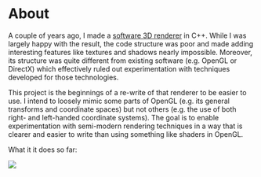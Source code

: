 # About

A couple of years ago, I made a [software 3D renderer](https://github.com/mdepp/software-renderer) in C++.
While I was largely happy with the result, the code structure was poor and made adding interesting features like textures and shadows nearly impossible.
Moreover, its structure was quite different from existing software (e.g. OpenGL or DirectX) which effectively ruled out experimentation with techniques developed for those technologies.

This project is the beginnings of a re-write of that renderer to be easier to use.
I intend to loosely mimic some parts of OpenGL (e.g. its general transforms and coordinate spaces) but not others (e.g. the use of both right- and left-handed coordinate systems).
The goal is to enable experimentation with semi-modern rendering techniques in a way that is clearer and easier to write than using something like shaders in OpenGL.

What it it does so far:

![](docs/preview.gif)
